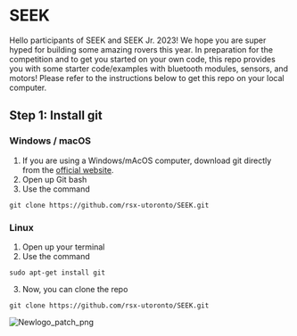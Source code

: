 # SEEK
Hello participants of SEEK and SEEK Jr. 2023! We hope you are super hyped for building some amazing rovers this year. In preparation for the competition and to get you started on your own code, this repo provides you with some starter code/examples with bluetooth modules, sensors, and motors! Please refer to the instructions below to get this repo on your local computer. 

## Step 1: Install git 
### Windows / macOS 
1. If you are using a Windows/mAcOS computer, download git directly from the [official website](https://git-scm.com/downloads). 
2. Open up Git bash 
3. Use the command 
```
git clone https://github.com/rsx-utoronto/SEEK.git
```
### Linux
1. Open up your terminal 
2. Use the command 
```
sudo apt-get install git 
```
3. Now, you can clone the repo
```
git clone https://github.com/rsx-utoronto/SEEK.git
```
![Newlogo_patch_png](https://user-images.githubusercontent.com/57568376/197289975-dbff269c-2bbe-4b73-836b-d9c9bd20a6d6.png=250x250)

